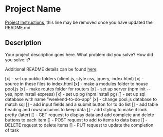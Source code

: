 # Project Name

[Project Instructions](./INSTRUCTIONS.md), this line may be removed once you have updated the README.md

## Description

Your project description goes here. What problem did you solve? How did you solve it?

Additional README details can be found [here](https://github.com/PrimeAcademy/readme-template/blob/master/README.md).

[x] - set up public folders (client.js, style.css, jquery, index.html)
[x] - source in these files to index.html
[x] - make a modules folder to house pool.js
[x] - make routes folder for routers
[x] - set up server (npm init --yes, npm install express)
[x] - set up pg (npm install pg)
[] - set up sql database with name "weekend-to-do-app"
[x] - change pool.js database to match sql
[] - add input fields and a submit button for to do list
[] - add table heading and rows/columns to keep data
[] - add styling to make it look pretty (later)
[] - GET request to display data and add complete and delete buttons to each item
[] - POST request to add to items to data base
[] - DELETE request to delete items
[] - PUT request to update the completion of task